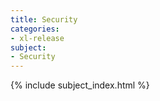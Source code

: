 ```yaml
---
title: Security
categories:
- xl-release
subject:
- Security
---
```


{% include subject_index.html %}

